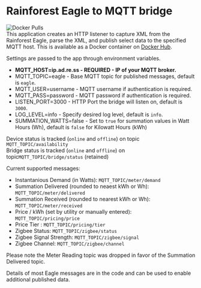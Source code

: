 # Rainforest Eagle to MQTT bridge
![Docker Pulls](https://img.shields.io/docker/pulls/thevoltagesource/eagle-mqtt-bridge)<br>
This application creates an HTTP listener to capture XML from the Rainforest Eagle, parse the XML, and publish select data to the specified MQTT host. This is available as a Docker container on [Docker Hub](https://hub.docker.com/repository/docker/thevoltagesource/eagle-mqtt-bridge).  

Settings are passed to the app through environment variables.

* **MQTT_HOST=ip.ad.re.ss - REQUIRED - IP of your MQTT broker.**
* MQTT_TOPIC=eagle - Base MQTT topic for published messages, default is ```eagle```.
* MQTT_USER=username - MQTT username if authentication is required.
* MQTT_PASS=password - MQTT password if authentication is required.
* LISTEN_PORT=3000 - HTTP Port the bridge will listen on, default is ```3000```.
* LOG_LEVEL=info - Specify desired log level, default is ```info```.
* SUMMATION_WATTS=false - Set to ```true``` for summation values in Watt Hours (Wh), default is ```false``` for Kilowatt Hours (kWh)

Device status is tracked (```online``` and ```offline```) on topic ```MQTT_TOPIC/availability```<br>
Bridge status is tracked (```online``` and ```offline```) on topic```MQTT_TOPIC/bridge/status``` (retained)

Current supported messages:<br>
* Instantanious Demand (in Watts): ```MQTT_TOPIC/meter/demand```
* Summation Delivered (rounded to neaest kWh or Wh): ```MQTT_TOPIC/meter/delivered```
* Summation Received (rounded to nearest kWh or Wh): ```MQTT_TOPIC/meter/received```
* Price / kWh (set by utility or manually entered): ```MQTT_TOPIC/pricing/price```
* Price Tier : ```MQTT_TOPIC/pricing/tier```
* Zigbee Status: ```MQTT_TOPIC/zigbee/status```
* Zigbee Signal Strength: ```MQTT_TOPIC/zigbee/signal```
* Zigbee Channel: ```MQTT_TOPIC/zigbee/channel```

Please note the Meter Reading topic was dropped in favor of the Summation Delivered topic.

Details of most Eagle messages are in the code and can be used to enable additional published data.
